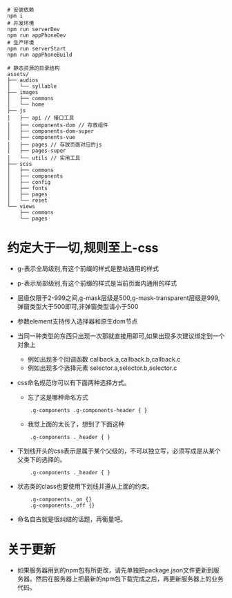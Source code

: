 ```
# 安装依赖
npm i
# 开发环境
npm run serverDev
npm run appPhoneDev
# 生产环境
npm run serverStart
npm run appPhoneBuild
```

```
# 静态资源的目录结构
assets/
├── audios
│   └── syllable
├── images
│   ├── commons
│   └── home
├── js
│   ├── api // 接口工具
│   ├── components-dom // 存放组件
│   ├── components-dom-super
│   ├── components-vue
│   ├── pages // 存放页面对应的js
│   ├── pages-super
│   └── utils // 实用工具
├── scss
│   ├── commons
│   ├── components
│   ├── config
│   ├── fonts
│   ├── pages
│   └── reset
└── views
    ├── commons
    └── pages
```

# 约定大于一切,规则至上-css
* g-表示全局级别,有这个前缀的样式是整站通用的样式
* p-表示局部级别,有这个前缀的样式是当前页面内通用的样式
* 层级仅限于2-999之间,g-mask层级是500,g-mask-transparent层级是999,弹窗类型大于500即可,非弹窗类型请小于500
* 参数element支持传入选择器和原生dom节点
* 当同一种类型的东西只出现一次那就直接用即可,如果出现多次建议绑定到一个对象上
    - 例如出现多个回调函数 callback.a,callback.b,callback.c
    - 例如出现多个选择元素 selector.a,selector.b,selector.c
* css命名规范你可以有下面两种选择方式。
    - 忘了这是哪种命名方式

    ```
        .g-components .g-components-header { }
    ```
    - 我觉上面的太长了，想到了下面这种
    ```
        .g-components ._header { }
    ```

* 下划线开头的css表示是属于某个父级的，不可以独立写，必须写成是从某个父类下的选择的。
    ```
        .g-components ._header { }
    ```
* 状态类的class也要使用下划线并遵从上面的约束。
    ```
        .g-components._on {}
        .g-components._off {}
    ```
* 命名自古就是很纠结的话题，再衡量吧。

# 关于更新
* 如果服务器用到的npm包有所更改，请先单独把package.json文件更新到服务器。然后在服务器上把最新的npm包下载完成之后，再更新服务器上的业务代码。

